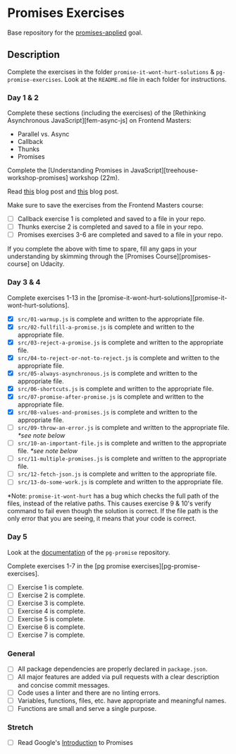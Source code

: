 # Promises Exercises

Base repository for the [promises-applied](https://github.com/GuildCrafts/web-development-js/issues/186) goal.

## Description

Complete the exercises in the folder `promise-it-wont-hurt-solutions` & `pg-promise-exercises`. Look at the `README.md` file in each folder for instructions.

### Day 1 & 2

Complete these sections (including the exercises) of the [Rethinking Asynchronous JavaScript][fem-async-js] on Frontend Masters:
- Parallel vs. Async
- Callback
- Thunks
- Promises

Complete the [Understanding Promises in JavaScript][treehouse-workshop-promises] workshop (22m).

Read [this](https://coligo.io/javascript-promises-plain-simple/) blog post and [this](https://scotch.io/tutorials/understanding-javascript-promises-pt-i-background-basics) blog post.

Make sure to save the exercises from the Frontend Masters course:

- [ ] Callback exercise 1 is completed and saved to a file in your repo.
- [ ] Thunks exercise 2 is completed and saved to a file in your repo.
- [ ] Promises exercises 3-6 are completed and saved to a file in your repo.

If you complete the above with time to spare, fill any gaps in your understanding by skimming through the [Promises Course][promises-course] on Udacity.

### Day 3 & 4

Complete exercises 1-13 in the [promise-it-wont-hurt-solutions][promise-it-wont-hurt-solutions].

- [X] `src/01-warmup.js` is complete and written to the appropriate file.
- [X] `src/02-fullfill-a-promise.js` is complete and written to the appropriate file.
- [X] `src/03-reject-a-promise.js` is complete and written to the appropriate file.
- [X] `src/04-to-reject-or-not-to-reject.js` is complete and written to the appropriate file.
- [X] `src/05-always-asynchronous.js` is complete and written to the appropriate file.
- [X] `src/06-shortcuts.js` is complete and written to the appropriate file.
- [X] `src/07-promise-after-promise.js` is complete and written to the appropriate file.
- [X] `src/08-values-and-promises.js` is complete and written to the appropriate file.
- [ ] `src/09-throw-an-error.js` is complete and written to the appropriate file. _\*see note below_
- [ ] `src/10-an-important-file.js` is complete and written to the appropriate file. _\*see note below_
- [ ] `src/11-multiple-promises.js` is complete and written to the appropriate file.
- [ ] `src/12-fetch-json.js` is complete and written to the appropriate file.
- [ ] `src/13-do-some-work.js` is complete and written to the appropriate file.

\*Note: `promise-it-wont-hurt` has a bug which checks the full path of the files, instead of the relative paths. This causes exercise 9 & 10's verify command to fail even though the solution is correct. If the file path is the only error that you are seeing, it means that your code is correct.

### Day 5

Look at the [documentation](https://github.com/vitaly-t/pg-promise/wiki/Learn-by-Example) of the `pg-promise` repository.

Complete exercises 1-7 in the [pg promise exercises][pg-promise-exercises].

- [ ] Exercise 1 is complete.
- [ ] Exercise 2 is complete.
- [ ] Exercise 3 is complete.
- [ ] Exercise 4 is complete.
- [ ] Exercise 5 is complete.
- [ ] Exercise 6 is complete.
- [ ] Exercise 7 is complete.

### General
- [ ] All package dependencies are properly declared in `package.json`.
- [ ] All major features are added via pull requests with a clear description and concise commit messages.
- [ ] Code uses a linter and there are no linting errors.
- [ ] Variables, functions, files, etc. have appropriate and meaningful names.
- [ ] Functions are small and serve a single purpose.

### Stretch
- [ ] Read Google's [Introduction](https://developers.google.com/web/fundamentals/getting-started/primers/promises) to Promises
